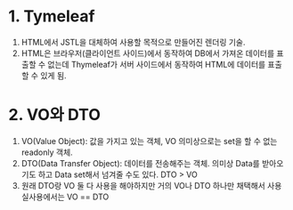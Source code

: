 # 1. Tymeleaf
1. HTML에서 JSTL을 대체하여 사용할 목적으로 만들어진 렌더링 기술.
2. HTML은 브라우저(클라이언트 사이드)에서 동작하여 DB에서 가져온 데이터를 표출할 수 없는데
Thymeleaf가 서버 사이드에서 동작하여 HTML에 데이터를 표출할 수 있게 됨.

# 2. VO와 DTO
1. VO(Value Object): 값을 가지고 있는 객체, VO 의미상으로는 set을 할 수 없는 readonly 객체.
2. DTO(Data Transfer Object): 데이터를 전송해주는 객체. 의미상 Data를 받아오기도 하고 Data set해서 넘겨줄 수도 있다.
DTO > VO
3. 원래 DTO랑 VO 둘 다 사용을 해야하지만 거의 VO나 DTO 하나만 채택해서 사용 실사용에서는 VO == DTO